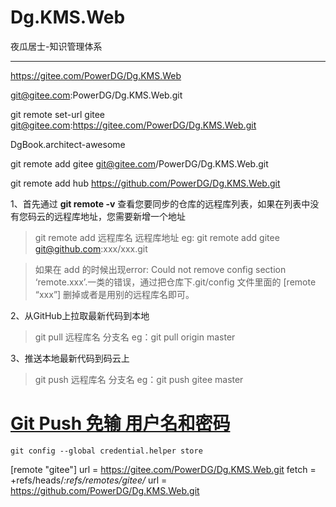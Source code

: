 # Dg.KMS.Web
夜瓜居士-知识管理体系







---

https://gitee.com/PowerDG/Dg.KMS.Web

git@gitee.com:PowerDG/Dg.KMS.Web.git

 git remote set-url gitee git@gitee.com:https://gitee.com/PowerDG/Dg.KMS.Web.git

DgBook.architect-awesome

 git remote add gitee git@gitee.com/PowerDG/Dg.KMS.Web.git



 git remote add hub https://github.com/PowerDG/Dg.KMS.Web.git

1、首先通过 **git remote -v** 查看您要同步的仓库的远程库列表，如果在列表中没有您码云的远程库地址，您需要新增一个地址

> git remote add 远程库名 远程库地址
> eg: git remote add gitee git@github.com:xxx/xxx.git

>  如果在 add 的时候出现error: Could not remove config section ‘remote.xxx’.一类的错误，通过把仓库下.git/config 文件里面的 [remote “xxx”] 删掉或者是用别的远程库名即可。 

2、从GitHub上拉取最新代码到本地

> git pull 远程库名 分支名
> eg：git pull origin master

3、推送本地最新代码到码云上

> git push 远程库名 分支名
> eg：git push gitee master



# [Git Push 免输  用户名和密码](https://www.cnblogs.com/ysk123/p/9951443.html)





 `git config --global credential.helper store` 



[remote "gitee"]
	url = https://gitee.com/PowerDG/Dg.KMS.Web.git
	fetch = +refs/heads/*:refs/remotes/gitee/*
	url = https://github.com/PowerDG/Dg.KMS.Web.git